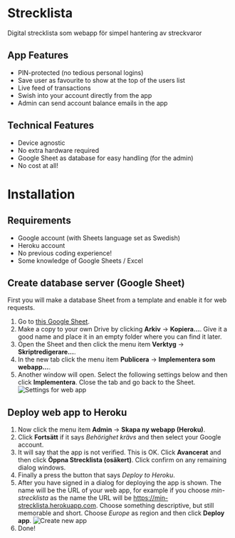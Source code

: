 # Strecklista
Digital strecklista som webapp för simpel hantering av streckvaror

## App Features
* PIN-protected (no tedious personal logins)
* Save user as favourite to show at the top of the users list
* Live feed of transactions
* Swish into your account directly from the app
* Admin can send account balance emails in the app

## Technical Features
* Device agnostic
* No extra hardware required
* Google Sheet as database for easy handling (for the admin)
* No cost at all!

# Installation
## Requirements
* Google account (with Sheets language set as Swedish)
* Heroku account
* No previous coding experience!
* Some knowledge of Google Sheets / Excel

## Create database server (Google Sheet)
First you will make a database Sheet from a template and enable it for web requests.
1. Go to [this Google Sheet](https://docs.google.com/spreadsheets/d/1gPa05XEx8V-suxmafw6fqGoaCoEWWZ85tGntNz_isi8/edit?usp=sharing "Database template Sheet").
2. Make a copy to your own Drive by clicking **Arkiv** -> **Kopiera...**. Give it a good name and place it in an empty folder where you can find it later.
3. Open the Sheet and then click the menu item **Verktyg** -> **Skriptredigerare...**.
4. In the new tab click the menu item **Publicera** -> **Implementera som webapp...**.
5. Another window will open. Select the following settings below and then click **Implementera**. Close the tab and go back to the Sheet.
![Settings for web app](https://user-images.githubusercontent.com/28558941/31045184-3c29a8fc-a5de-11e7-8154-4d9814c28fd2.png "Settings for web app")

## Deploy web app to Heroku
1. Now click the menu item **Admin** -> **Skapa ny webapp (Heroku)**.
2. Click **Fortsätt** if it says *Behörighet krävs* and then select your Google account.
3. It will say that the app is not verified. This is OK. Click **Avancerat** and then click **Öppna Strecklista (osäkert)**. Click confirm on any remaining dialog windows.
4. Finally a press the button that says *Deploy to Heroku*.
5. After you have signed in a dialog for deploying the app is shown. The name will be the URL of your web app, for example if you choose *min-strecklista* as the name the URL will be <https://min-strecklista.herokuapp.com>. Choose something descriptive, but still memorable and short. Choose *Europe* as region and then click **Deploy app**.
 ![Create new app](https://user-images.githubusercontent.com/28558941/31045191-5a5c7462-a5de-11e7-9e2f-0e26e141b625.png "Create new app")
6. Done!
